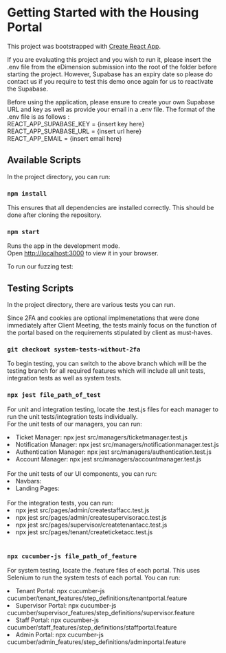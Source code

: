 # Getting Started with the Housing Portal
This project was bootstrapped with [Create React App](https://github.com/facebook/create-react-app).

If you are evaluating this project and you wish to run it, please insert the .env file from the eDimension submission into the root of the folder before starting the project. However, Supabase has an expiry date so please do contact us if you require to test this demo once again for us to reactivate the Supabase.

Before using the application, please ensure to create your own Supabase URL and key as well as provide your email in a .env file. The format of the .env file is as follows :\
REACT_APP_SUPABASE_KEY = {insert key here}\
REACT_APP_SUPABASE_URL = {insert url here}\
REACT_APP_EMAIL = {insert email here}

## Available Scripts

In the project directory, you can run:

### `npm install`

This ensures that all dependencies are installed correctly. This should be done after cloning the repository.

### `npm start`

Runs the app in the development mode.\
Open [http://localhost:3000](http://localhost:3000) to view it in your browser.

To run our fuzzing test:


## Testing Scripts

In the project directory, there are various tests you can run. 

Since 2FA and cookies are optional implmenetations that were done immediately after Client Meeting, the tests mainly focus on the function of the portal based on the requirements stipulated by client as must-haves. 

### `git checkout system-tests-without-2fa`
To begin testing, you can switch to the above branch which will be the testing branch for all required features which will include all unit tests, integration tests as well as system tests.

### `npx jest file_path_of_test`
For unit and integration testing, locate the .test.js files for each manager to run the unit tests/integration tests individually. 
<br>
For the unit tests of our managers, you can run: 
<li>Ticket Manager: npx jest src/managers/ticketmanager.test.js</li>
<li>Notification Manager: npx jest src/managers/notificationmanager.test.js</li> 
<li>Authentication Manager: npx jest src/managers/authentication.test.js</li> 
<li>Account Manager: npx jest src/managers/accountmanager.test.js </li>
<br>
For the unit tests of our UI components, you can run:
<li>Navbars: </li>
<li>Landing Pages: </li>
<br>
For the integration tests, you can run:
<li>npx jest src/pages/admin/createstaffacc.test.js</li>
<li>npx jest src/pages/admin/createsupervisoracc.test.js</li>
<li>npx jest src/pages/supervisor/createtenantacc.test.js</li>
<li>npx jest src/pages/tenant/createticketacc.test.js</li>
<br>

### `npx cucumber-js file_path_of_feature`
For system testing, locate the .feature files of each portal. This uses Selenium to run the system tests of each portal. 
You can run:
<li>Tenant Portal: npx cucumber-js cucumber/tenant_features/step_definitions/tenantportal.feature</li>
<li>Supervisor Portal: npx cucumber-js cucumber/supervisor_features/step_definitions/supervisor.feature</li>
<li>Staff Portal: npx cucumber-js cucumber/staff_features/step_definitions/staffportal.feature</li>
<li>Admin Portal: npx cucumber-js cucumber/admin_features/step_definitions/adminportal.feature</li>

